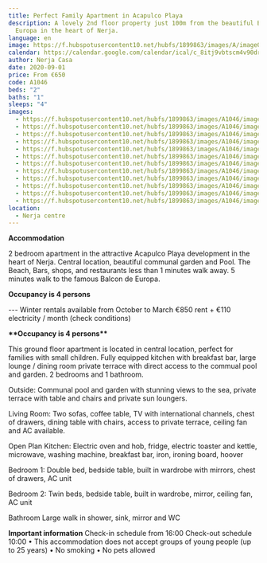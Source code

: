 ```yaml
---
title: Perfect Family Apartment in Acapulco Playa
description: A lovely 2nd floor property just 100m from the beautiful Balcón de
  Europa in the heart of Nerja.
language: en
image: https://f.hubspotusercontent10.net/hubfs/1899863/images/A/image07.jpg
calendar: https://calendar.google.com/calendar/ical/c_8itj9vbtscm4v90drd6nvl7jio%40group.calendar.google.com/public/basic.ics
author: Nerja Casa
date: 2020-09-01
price: From €650
code: A1046
beds: "2"
baths: "1"
sleeps: "4"
images:
  - https://f.hubspotusercontent10.net/hubfs/1899863/images/A1046/image-01.jpg
  - https://f.hubspotusercontent10.net/hubfs/1899863/images/A1046/image-02.jpg
  - https://f.hubspotusercontent10.net/hubfs/1899863/images/A1046/image-03.jpg
  - https://f.hubspotusercontent10.net/hubfs/1899863/images/A1046/image-04.jpg
  - https://f.hubspotusercontent10.net/hubfs/1899863/images/A1046/image-05.jpg
  - https://f.hubspotusercontent10.net/hubfs/1899863/images/A1046/image-06.jpg
  - https://f.hubspotusercontent10.net/hubfs/1899863/images/A1046/image-07.jpg
  - https://f.hubspotusercontent10.net/hubfs/1899863/images/A1046/image-08.jpg
  - https://f.hubspotusercontent10.net/hubfs/1899863/images/A1046/image-09.jpg
  - https://f.hubspotusercontent10.net/hubfs/1899863/images/A1046/image-10.jpg
  - https://f.hubspotusercontent10.net/hubfs/1899863/images/A1046/image-11.jpg
  - https://f.hubspotusercontent10.net/hubfs/1899863/images/A1046/image-12.jpg
location:
  - Nerja centre
---
```

**Accommodation**

2 bedroom apartment in the attractive Acapulco Playa development in the heart of Nerja. Central location, beautiful communal garden and Pool. The Beach, Bars, shops, and restaurants less than 1 minutes walk away. 5 minutes walk to the famous Balcon de Europa.

**Occupancy is 4 persons**

\--- Winter rentals available from October to March €850 rent + €110 electricity / month (check conditions)

**\*\*Occupancy is 4 persons\*\***

This ground floor apartment is located in central location, 
perfect for families with small children. Fully equipped kitchen with breakfast bar, large lounge / dining room private terrace with direct access to the commual pool and garden.  2 bedrooms and 1 bathroom. 

Outside:
Communal pool and garden with  stunning views to the sea, private terrace with table and chairs and private sun loungers. 

Living Room: 
Two sofas, coffee table, TV with international channels,  chest of drawers, dining table with chairs, access to private terrace, ceiling fan and AC available. 

Open Plan Kitchen: 
Electric oven and hob, fridge, electric toaster and kettle,  microwave, washing machine, breakfast bar, iron, ironing board, hoover

Bedroom 1: 
Double bed, bedside table, built in wardrobe with mirrors, chest of drawers, AC unit 

Bedroom 2: 
Twin beds, bedside table, built in wardrobe, mirror, ceiling fan, AC unit 

Bathroom
Large walk in shower, sink, mirror and WC

**Important information** Check-in schedule from 16:00 Check-out schedule 10:00 • This accommodation does not accept groups of young people (up to 25 years) • No smoking • No pets allowed